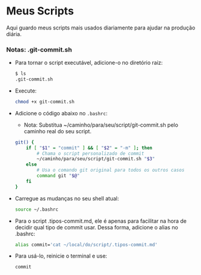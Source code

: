 # Meus Scripts

Aqui guardo meus scripts mais usados diariamente para ajudar na produção diária.

### Notas: .git-commit.sh

- Para tornar o script executável, adicione-o no diretório raiz:	

	```bash
	$ ls
	.git-commit.sh
	```

- Execute:

    ```bash
    chmod +x git-commit.sh
    ```

- Adicione o código abaixo no `.bashrc`:

	- Nota: Substitua ~/caminho/para/seu/script/git-commit.sh pelo caminho real do seu script.

	```bash
	git() {
	    if [ "$1" = "commit" ] && [ "$2" = "-m" ]; then
    	    # Chama o script personalizado de commit
        	~/caminho/para/seu/script/git-commit.sh "$3"
    	else
        	# Usa o comando git original para todos os outros casos
        	command git "$@"
    	fi
	}
	```

- Carregue as mudanças no seu shell atual:

	```bash
	source ~/.bashrc
	```



- Para o script .tipos-commit.md, ele é apenas para facilitar na hora de decidir qual tipo de commit usar. Dessa forma, adicione o alias no .bashrc:

	```bash
	alias commit='cat ~/local/do/script/.tipos-commit.md'
    ```
- Para usá-lo, reinicie o terminal e use:

	```bash
	commit    
	```


